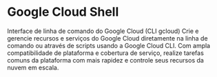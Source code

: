# Google Cloud Shell

Interface de linha de comando do Google Cloud (CLI gcloud)
Crie e gerencie recursos e serviços do Google Cloud diretamente na linha de comando ou através de scripts usando a Google Cloud CLI. Com ampla compatibilidade de plataforma e cobertura de serviço, realize tarefas comuns da plataforma com mais rapidez e controle seus recursos da nuvem em escala.